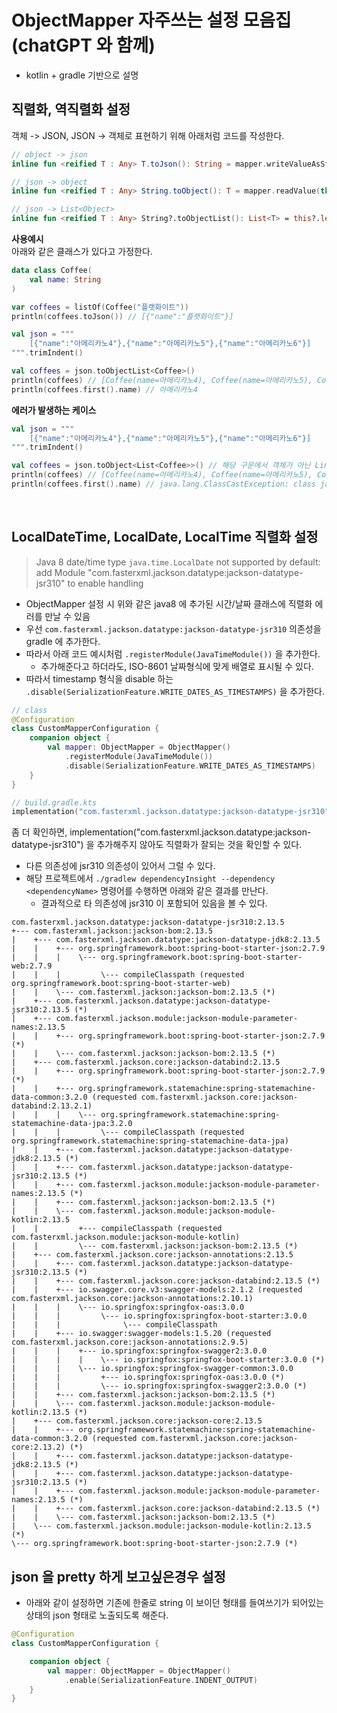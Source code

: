 # ObjectMapper 자주쓰는 설정 모음집 (chatGPT 와 함께)
* kotlin + gradle 기반으로 설명

## 직렬화, 역직렬화 설정
객체 -> JSON, JSON -> 객체로 표현하기 위해 아래처럼 코드를 작성한다.
```kotlin
// object -> json
inline fun <reified T : Any> T.toJson(): String = mapper.writeValueAsString(this)

// json -> object 
inline fun <reified T : Any> String.toObject(): T = mapper.readValue(this, T::class.java)

// json -> List<Object>
inline fun <reified T : Any> String?.toObjectList(): List<T> = this?.let { mapper.readerForListOf(T::class.java).readValue(it) } ?: emptyList()
```

__사용예시__ <BR>
아래와 같은 클래스가 있다고 가정한다.
```kotlin
data class Coffee(
    val name: String
)
```

```kotlin
var coffees = listOf(Coffee("플랫화이트"))
println(coffees.toJson()) // [{"name":"플랫화이트"}]
```

```kotlin
val json = """
    [{"name":"아메리카노4"},{"name":"아메리카노5"},{"name":"아메리카노6"}]
""".trimIndent()

val coffees = json.toObjectList<Coffee>()
println(coffees) // [Coffee(name=아메리카노4), Coffee(name=아메리카노5), Coffee(name=아메리카노6)]
println(coffees.first().name) // 아메리카노4
```

__에러가 발생하는 케이스__
```kotlin
val json = """
    [{"name":"아메리카노4"},{"name":"아메리카노5"},{"name":"아메리카노6"}]
""".trimIndent()

val coffees = json.toObject<List<Coffee>>() // 해당 구문에서 객체가 아닌 LinkedHashMap 형태로 변환된다.
println(coffees) // [Coffee(name=아메리카노4), Coffee(name=아메리카노5), Coffee(name=아메리카노6)]
println(coffees.first().name) // java.lang.ClassCastException: class java.util.LinkedHashMap cannot be cast to class com.xxx.Coffee
```

<BR>

## LocalDateTime, LocalDate, LocalTime 직렬화 설정
> Java 8 date/time type `java.time.LocalDate` not supported by default: add Module "com.fasterxml.jackson.datatype:jackson-datatype-jsr310" to enable handling
* ObjectMapper 설정 시 위와 같은 java8 에 추가된 시간/날짜 클래스에 직렬화 에러를 만날 수 있음
* 우선 `com.fasterxml.jackson.datatype:jackson-datatype-jsr310` 의존성을 gradle 에 추가한다.
* 따라서 아래 코드 예시처럼 `.registerModule(JavaTimeModule())` 을 추가한다.
    * 추가해준다고 하더라도, ISO-8601 날짜형식에 맞게 배열로 표시될 수 있다.
* 따라서 timestamp 형식을 disable 하는 `.disable(SerializationFeature.WRITE_DATES_AS_TIMESTAMPS)` 을 추가한다.
```kotlin
// class
@Configuration
class CustomMapperConfiguration {
    companion object {
        val mapper: ObjectMapper = ObjectMapper()
            .registerModule(JavaTimeModule())
            .disable(SerializationFeature.WRITE_DATES_AS_TIMESTAMPS)
    }
}

// build.gradle.kts
implementation("com.fasterxml.jackson.datatype:jackson-datatype-jsr310")
```

좀 더 확인하면, implementation("com.fasterxml.jackson.datatype:jackson-datatype-jsr310") 을 추가해주지 않아도 직렬화가 잘되는 것을 확인할 수 있다.
* 다른 의존성에 jsr310 의존성이 있어서 그럴 수 있다.
* 해당 프로젝트에서 `./gradlew dependencyInsight --dependency <dependencyName>` 명령어를 수행하면 아래와 같은 결과를 만난다.
    * 결과적으로 타 의존성에 jsr310 이 포함되어 있음을 볼 수 있다.
    
```shell
com.fasterxml.jackson.datatype:jackson-datatype-jsr310:2.13.5
+--- com.fasterxml.jackson:jackson-bom:2.13.5
|    +--- com.fasterxml.jackson.datatype:jackson-datatype-jdk8:2.13.5
|    |    +--- org.springframework.boot:spring-boot-starter-json:2.7.9
|    |    |    \--- org.springframework.boot:spring-boot-starter-web:2.7.9
|    |    |         \--- compileClasspath (requested org.springframework.boot:spring-boot-starter-web)
|    |    \--- com.fasterxml.jackson:jackson-bom:2.13.5 (*)
|    +--- com.fasterxml.jackson.datatype:jackson-datatype-jsr310:2.13.5 (*)
|    +--- com.fasterxml.jackson.module:jackson-module-parameter-names:2.13.5
|    |    +--- org.springframework.boot:spring-boot-starter-json:2.7.9 (*)
|    |    \--- com.fasterxml.jackson:jackson-bom:2.13.5 (*)
|    +--- com.fasterxml.jackson.core:jackson-databind:2.13.5
|    |    +--- org.springframework.boot:spring-boot-starter-json:2.7.9 (*)
|    |    +--- org.springframework.statemachine:spring-statemachine-data-common:3.2.0 (requested com.fasterxml.jackson.core:jackson-databind:2.13.2.1)
|    |    |    \--- org.springframework.statemachine:spring-statemachine-data-jpa:3.2.0
|    |    |         \--- compileClasspath (requested org.springframework.statemachine:spring-statemachine-data-jpa)
|    |    +--- com.fasterxml.jackson.datatype:jackson-datatype-jdk8:2.13.5 (*)
|    |    +--- com.fasterxml.jackson.datatype:jackson-datatype-jsr310:2.13.5 (*)
|    |    +--- com.fasterxml.jackson.module:jackson-module-parameter-names:2.13.5 (*)
|    |    +--- com.fasterxml.jackson:jackson-bom:2.13.5 (*)
|    |    \--- com.fasterxml.jackson.module:jackson-module-kotlin:2.13.5
|    |         +--- compileClasspath (requested com.fasterxml.jackson.module:jackson-module-kotlin)
|    |         \--- com.fasterxml.jackson:jackson-bom:2.13.5 (*)
|    +--- com.fasterxml.jackson.core:jackson-annotations:2.13.5
|    |    +--- com.fasterxml.jackson.datatype:jackson-datatype-jsr310:2.13.5 (*)
|    |    +--- com.fasterxml.jackson.core:jackson-databind:2.13.5 (*)
|    |    +--- io.swagger.core.v3:swagger-models:2.1.2 (requested com.fasterxml.jackson.core:jackson-annotations:2.10.1)
|    |    |    \--- io.springfox:springfox-oas:3.0.0
|    |    |         \--- io.springfox:springfox-boot-starter:3.0.0
|    |    |              \--- compileClasspath
|    |    +--- io.swagger:swagger-models:1.5.20 (requested com.fasterxml.jackson.core:jackson-annotations:2.9.5)
|    |    |    +--- io.springfox:springfox-swagger2:3.0.0
|    |    |    |    \--- io.springfox:springfox-boot-starter:3.0.0 (*)
|    |    |    \--- io.springfox:springfox-swagger-common:3.0.0
|    |    |         +--- io.springfox:springfox-oas:3.0.0 (*)
|    |    |         \--- io.springfox:springfox-swagger2:3.0.0 (*)
|    |    +--- com.fasterxml.jackson:jackson-bom:2.13.5 (*)
|    |    \--- com.fasterxml.jackson.module:jackson-module-kotlin:2.13.5 (*)
|    +--- com.fasterxml.jackson.core:jackson-core:2.13.5
|    |    +--- org.springframework.statemachine:spring-statemachine-data-common:3.2.0 (requested com.fasterxml.jackson.core:jackson-core:2.13.2) (*)
|    |    +--- com.fasterxml.jackson.datatype:jackson-datatype-jdk8:2.13.5 (*)
|    |    +--- com.fasterxml.jackson.datatype:jackson-datatype-jsr310:2.13.5 (*)
|    |    +--- com.fasterxml.jackson.module:jackson-module-parameter-names:2.13.5 (*)
|    |    +--- com.fasterxml.jackson.core:jackson-databind:2.13.5 (*)
|    |    \--- com.fasterxml.jackson:jackson-bom:2.13.5 (*)
|    \--- com.fasterxml.jackson.module:jackson-module-kotlin:2.13.5 (*)
\--- org.springframework.boot:spring-boot-starter-json:2.7.9 (*)
```

## json 을 pretty 하게 보고싶은경우 설정
* 아래와 같이 설정하면 기존에 한줄로 string 이 보이던 형태를 들여쓰기가 되어있는 상태의 json 형태로 노출되도록 해준다.
```kotlin
@Configuration
class CustomMapperConfiguration {

    companion object {
        val mapper: ObjectMapper = ObjectMapper()
            .enable(SerializationFeature.INDENT_OUTPUT)
    }
}
```